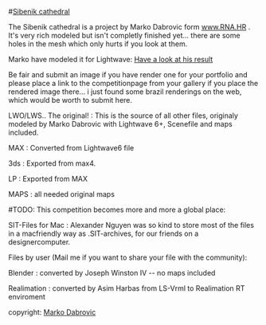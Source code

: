 #[Sibenik cathedral](http://hdri.cgtechniques.com/~sibenik2/download/)

The Sibenik cathedral is a project by Marko Dabrovic form www.RNA.HR .
It's very rich modeled but isn't completly finished yet... there are some holes in the mesh which only hurts if you look at them.

Marko have modeled it for Lightwave: [Have a look at his result](http://www.rna.hr/00/SK-chu-HI1.htm)

Be fair and submit an image if you have render one for your portfolio and please place a link to the competitionpage from your gallery if you place the rendered image there... i just found some brazil renderings on the web, which would be worth to submit here.

 

LWO/LWS.. The original! : This is the source of all other files, originaly modeled by Marko Dabrovic with Lightwave 6+, Scenefile and maps included.

MAX : Converted from Lightwave6 file

3ds : Exported from max4.

LP : Exported from MAX

 

MAPS : all needed original maps

 
#TODO:
This competition becomes more and more a global place:

SIT-Files for Mac : Alexander Nguyen was so kind to store most of the files in a macfriendly way as .SIT-archives, for our friends on a designercomputer.

 

Files by user (Mail me if you want to share your file with the community):

Blender : converted by Joseph Winston IV -- no maps included

Realimation : converted by Asim Harbas from LS-Vrml to Realimation RT enviroment

 

 

copyright: [Marko Dabrovic](mdabrov@rna.hr)
